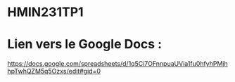 # HMIN231TP1

# Lien vers le Google Docs : 

https://docs.google.com/spreadsheets/d/1q5Ci7OFnnpuaUVia1fu0hfyhPMjhhpTwhQZM5q5Ozxs/edit#gid=0
